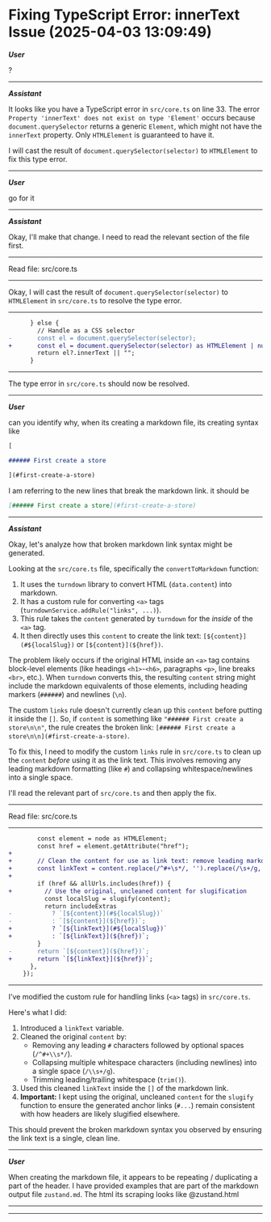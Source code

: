 <!-- Generated by SpecStory -->

# Fixing TypeScript Error: innerText Issue (2025-04-03 13:09:49)

_**User**_

?

---

_**Assistant**_

It looks like you have a TypeScript error in `src/core.ts` on line 33. The error `Property 'innerText' does not exist on type 'Element'` occurs because `document.querySelector` returns a generic `Element`, which might not have the `innerText` property. Only `HTMLElement` is guaranteed to have it.

I will cast the result of `document.querySelector(selector)` to `HTMLElement` to fix this type error.

---

_**User**_

go for it

---

_**Assistant**_

Okay, I'll make that change. I need to read the relevant section of the file first.

---

Read file: src/core.ts

---

Okay, I will cast the result of `document.querySelector(selector)` to `HTMLElement` in `src/core.ts` to resolve the type error.

---

```diff
      } else {
        // Handle as a CSS selector
-       const el = document.querySelector(selector);
+       const el = document.querySelector(selector) as HTMLElement | null;
        return el?.innerText || "";
      }
```

---

The type error in `src/core.ts` should now be resolved.

---

_**User**_

can you identify why, when its creating a markdown file, its creating syntax like

```markdown
[

###### First create a store

](#first-create-a-store)
```

I am referring to the new lines that break the markdown link. it should be

```markdown
[###### First create a store](#first-create-a-store)
```

---

_**Assistant**_

Okay, let's analyze how that broken markdown link syntax might be generated.

Looking at the `src/core.ts` file, specifically the `convertToMarkdown` function:

1.  It uses the `turndown` library to convert HTML (`data.content`) into markdown.
2.  It has a custom rule for converting `<a>` tags (`turndownService.addRule("links", ...)`).
3.  This rule takes the `content` generated by `turndown` for the _inside_ of the `<a>` tag.
4.  It then directly uses this `content` to create the link text: `[${content}](#${localSlug})` or `[${content}](${href})`.

The problem likely occurs if the original HTML inside an `<a>` tag contains block-level elements (like headings `<h1>`-`<h6>`, paragraphs `<p>`, line breaks `<br>`, etc.). When `turndown` converts this, the resulting `content` string might include the markdown equivalents of those elements, including heading markers (`######`) and newlines (`\n`).

The custom `links` rule doesn't currently clean up this `content` before putting it inside the `[]`. So, if `content` is something like `"###### First create a store\n\n"`, the rule creates the broken link: `[###### First create a store\n\n](#first-create-a-store)`.

To fix this, I need to modify the custom `links` rule in `src/core.ts` to clean up the `content` _before_ using it as the link text. This involves removing any leading markdown formatting (like `#`) and collapsing whitespace/newlines into a single space.

I'll read the relevant part of `src/core.ts` and then apply the fix.

---

Read file: src/core.ts

---

```diff
        const element = node as HTMLElement;
        const href = element.getAttribute("href");
+
+       // Clean the content for use as link text: remove leading markdown and collapse whitespace
+       const linkText = content.replace(/^#+\s*/, '').replace(/\s+/g, ' ').trim();
+
        if (href && allUrls.includes(href)) {
+         // Use the original, uncleaned content for slugification
          const localSlug = slugify(content);
          return includeExtras
-           ? `[${content}](#${localSlug})`
-           : `[${content}](${href})`;
+           ? `[${linkText}](#${localSlug})`
+           : `[${linkText}](${href})`;
        }
-       return `[${content}](${href})`;
+       return `[${linkText}](${href})`;
      },
    });
```

---

I've modified the custom rule for handling links (`<a>` tags) in `src/core.ts`.

Here's what I did:

1.  Introduced a `linkText` variable.
2.  Cleaned the original `content` by:
    - Removing any leading `#` characters followed by optional spaces (`/^#+\\s*/`).
    - Collapsing multiple whitespace characters (including newlines) into a single space (`/\\s+/g`).
    - Trimming leading/trailing whitespace (`trim()`).
3.  Used this cleaned `linkText` inside the `[]` of the markdown link.
4.  **Important:** I kept using the original, uncleaned `content` for the `slugify` function to ensure the generated anchor links (`#...`) remain consistent with how headers are likely slugified elsewhere.

This should prevent the broken markdown syntax you observed by ensuring the link text is a single, clean line.

---

_**User**_

When creating the markdown file, it appears to be repeating / duplicating a part of the header. I have provided examples that are part of the markdown output file `zustand.md`. The html its scraping looks like @zustand.html

---

---
